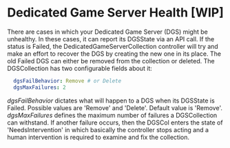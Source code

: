 # Dedicated Game Server Health [WIP]

There are cases in which your Dedicated Game Server (DGS) might be unhealthy. In these cases, it can report its DGSState via an API call. If the status is Failed, the DedicatedGameServerCollection controller will try and make an effort to recover the DGS by creating the new one in its place. The old Failed DGS can either be removed from the collection or deleted. The DGSCollection has two configurable fields about it:

```YAML
  dgsFailBehavior: Remove # or Delete
  dgsMaxFailures: 2
```

*dgsFailBehavior* dictates what will happen to a DGS when its DGSState is Failed. Possible values are 'Remove' and 'Delete'. Default value is 'Remove'.
*dgsMaxFailures* defines the maximum number of failures a DGSCollection can withstand. If another failure occurs, then the DGSCol enters the state of 'NeedsIntervention' in which basically the controller stops acting and a human intervention is required to examine and fix the collection.